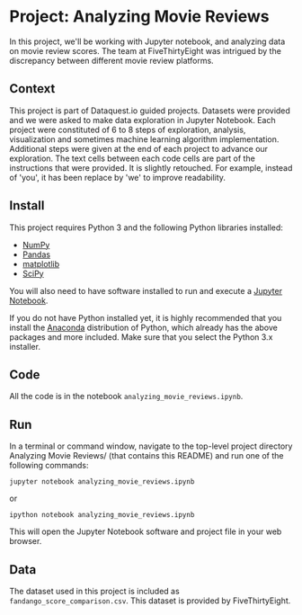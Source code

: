 # Project: Analyzing Movie Reviews

In this project, we'll be working with Jupyter notebook, and analyzing data on movie review scores. The team at FiveThirtyEight was intrigued by the discrepancy between different movie review platforms. 

## Context 
This project is part of Dataquest.io guided projects. Datasets were provided and we were asked to make data exploration in Jupyter Notebook. Each project were constituted of 6 to 8 steps of exploration, analysis, visualization and sometimes machine learning algorithm implementation. Additional steps were given at the end of each project to advance our exploration. The text cells between each code cells are part of the instructions that were provided. It is slightly retouched. For example, instead of 'you', it has been replace by 'we' to improve readability. 

## Install
This project requires Python 3 and the following Python libraries installed:

- [NumPy](http://www.numpy.org/)
- [Pandas](http://pandas.pydata.org)
- [matplotlib](http://matplotlib.org/)
- [SciPy](https://www.scipy.org/)

You will also need to have software installed to run and execute a [Jupyter Notebook](http://ipython.org/notebook.html).

If you do not have Python installed yet, it is highly recommended that you install the [Anaconda](http://continuum.io/downloads) distribution of Python, which already has the above packages and more included. Make sure that you select the Python 3.x installer.

## Code
All the code is in the notebook `analyzing_movie_reviews.ipynb`.

## Run
In a terminal or command window, navigate to the top-level project directory Analyzing Movie Reviews/ (that contains this README) and run one of the following commands:

```
jupyter notebook analyzing_movie_reviews.ipynb
```

or
```
ipython notebook analyzing_movie_reviews.ipynb
```
This will open the Jupyter Notebook software and project file in your web browser.

## Data
The dataset used in this project is included as `fandango_score_comparison.csv`. This dataset is provided by FiveThirtyEight.
